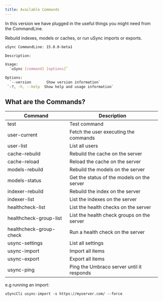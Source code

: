```yaml
---
title: Available Commands
---
```


In this version we have plugged in the useful things you might need from the CommandLine.

Rebuild indexes, models or caches, or run uSync imports or exports.

```bash
uSync CommandLine: 15.0.0-beta1

Description:

Usage:
  `uSync [command] [options]`

Options:
  `--version       Show version information`
 `-?, -h, --help  Show help and usage information`
 ```

## What are the Commands?

| Command | Description |
|--|--|
  test                    | Test command
  user-current            | Fetch the user executing the commands
  user-list               | List all users
  cache-rebuild           | Rebuild the cache on the server
  cache-reload            | Reload the cache on the server
  models-rebuild          | Rebuild the models on the server
  models-status           | Get the status of the models on the server    
  indexer-rebuild         | Rebuild the index on the server
  indexer-list            | List the indexes on the server
  healthcheck-list        | List the health checks on the server
  healthcheck-group-list  | List the health check groups on the server
  healthcheck-group-check | Run a health check on the server
  usync-settings          | List all settings
  usync-import            | Import all items
  usync-export            | Export all items
  usync-ping              | Ping the Umbraco server until it responds

e.g running an import:

```
uSyncCli usync-import -s https://myserver.com/ --force
```
